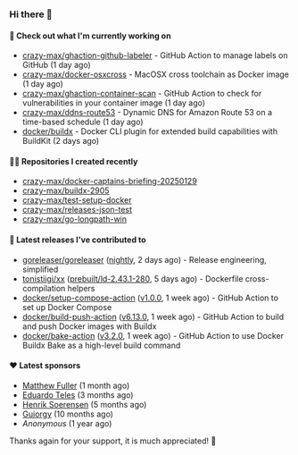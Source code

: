### Hi there 👋

#### 👷 Check out what I'm currently working on

- [crazy-max/ghaction-github-labeler](https://github.com/crazy-max/ghaction-github-labeler) - GitHub Action to manage labels on GitHub (1 day ago)
- [crazy-max/docker-osxcross](https://github.com/crazy-max/docker-osxcross) - MacOSX cross toolchain as Docker image (1 day ago)
- [crazy-max/ghaction-container-scan](https://github.com/crazy-max/ghaction-container-scan) - GitHub Action to check for vulnerabilities in your container image (1 day ago)
- [crazy-max/ddns-route53](https://github.com/crazy-max/ddns-route53) - Dynamic DNS for Amazon Route 53 on a time-based schedule (1 day ago)
- [docker/buildx](https://github.com/docker/buildx) - Docker CLI plugin for extended build capabilities with BuildKit (2 days ago)

#### 👨‍💻 Repositories I created recently

- [crazy-max/docker-captains-briefing-20250129](https://github.com/crazy-max/docker-captains-briefing-20250129)
- [crazy-max/buildx-2905](https://github.com/crazy-max/buildx-2905)
- [crazy-max/test-setup-docker](https://github.com/crazy-max/test-setup-docker)
- [crazy-max/releases-json-test](https://github.com/crazy-max/releases-json-test)
- [crazy-max/go-longpath-win](https://github.com/crazy-max/go-longpath-win)

#### 🚀 Latest releases I've contributed to

- [goreleaser/goreleaser](https://github.com/goreleaser/goreleaser) ([nightly](https://github.com/goreleaser/goreleaser/releases/tag/nightly), 2 days ago) - Release engineering, simplified
- [tonistiigi/xx](https://github.com/tonistiigi/xx) ([prebuilt/ld-2.43.1-280](https://github.com/tonistiigi/xx/releases/tag/prebuilt/ld-2.43.1-280), 5 days ago) - Dockerfile cross-compilation helpers
- [docker/setup-compose-action](https://github.com/docker/setup-compose-action) ([v1.0.0](https://github.com/docker/setup-compose-action/releases/tag/v1.0.0), 1 week ago) - GitHub Action to set up Docker Compose
- [docker/build-push-action](https://github.com/docker/build-push-action) ([v6.13.0](https://github.com/docker/build-push-action/releases/tag/v6.13.0), 1 week ago) - GitHub Action to build and push Docker images with Buildx
- [docker/bake-action](https://github.com/docker/bake-action) ([v3.2.0](https://github.com/docker/bake-action/releases/tag/v3.2.0), 1 week ago) - GitHub Action to use Docker Buildx Bake as a high-level build command

#### ❤️ Latest sponsors
- [Matthew Fuller](https://github.com/mathematics333) (1 month ago)
- [Eduardo Teles](https://github.com/eduardoteles17) (3 months ago)
- [Henrik Soerensen](https://github.com/hsoerensen) (5 months ago)
- [Guiorgy](https://github.com/Guiorgy) (10 months ago)
- _Anonymous_ (1 year ago)

Thanks again for your support, it is much appreciated! 🙏
